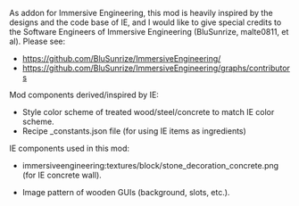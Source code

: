 
As addon for Immersive Engineering, this mod is heavily inspired
by the designs and the code base of IE, and I would like to give
special credits to the Software Engineers of Immersive Engineering
(BluSunrize, malte0811, et al). Please see:

  - https://github.com/BluSunrize/ImmersiveEngineering/
  - https://github.com/BluSunrize/ImmersiveEngineering/graphs/contributors

Mod components derived/inspired by IE:

  - Style color scheme of treated wood/steel/concrete to match IE color scheme.
  - Recipe _constants.json file (for using IE items as ingredients)

IE components used in this mod:

  - immersiveengineering:textures/block/stone_decoration_concrete.png (for IE
    concrete wall).

  - Image pattern of wooden GUIs (background, slots, etc.).
